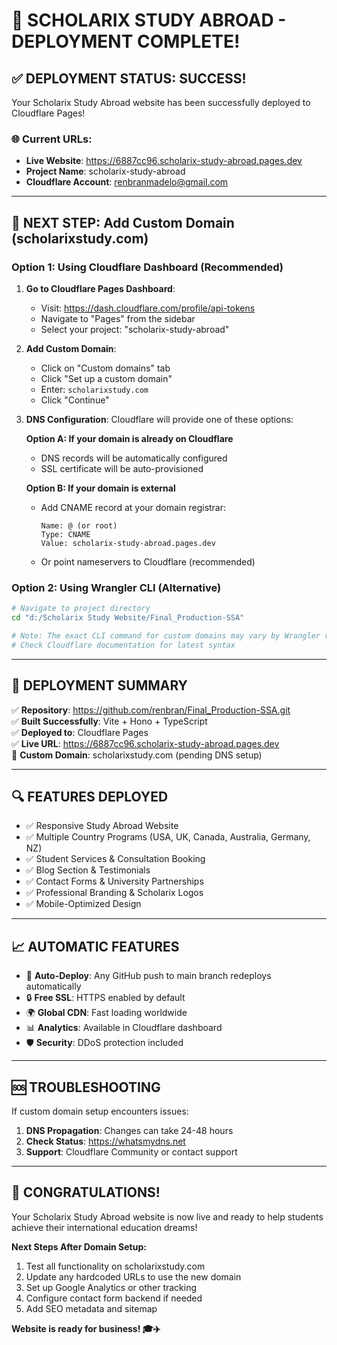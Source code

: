 # 🚀 SCHOLARIX STUDY ABROAD - DEPLOYMENT COMPLETE!

## ✅ DEPLOYMENT STATUS: SUCCESS!

Your Scholarix Study Abroad website has been successfully deployed to Cloudflare Pages!

### 🌐 **Current URLs:**
- **Live Website**: https://6887cc96.scholarix-study-abroad.pages.dev
- **Project Name**: scholarix-study-abroad
- **Cloudflare Account**: renbranmadelo@gmail.com

---

## 🔧 **NEXT STEP: Add Custom Domain (scholarixstudy.com)**

### Option 1: Using Cloudflare Dashboard (Recommended)

1. **Go to Cloudflare Pages Dashboard**:
   - Visit: https://dash.cloudflare.com/profile/api-tokens
   - Navigate to "Pages" from the sidebar
   - Select your project: "scholarix-study-abroad"

2. **Add Custom Domain**:
   - Click on "Custom domains" tab
   - Click "Set up a custom domain"
   - Enter: `scholarixstudy.com`
   - Click "Continue"

3. **DNS Configuration**:
   Cloudflare will provide one of these options:

   **Option A: If your domain is already on Cloudflare**
   - DNS records will be automatically configured
   - SSL certificate will be auto-provisioned

   **Option B: If your domain is external**
   - Add CNAME record at your domain registrar:
     ```
     Name: @ (or root)
     Type: CNAME
     Value: scholarix-study-abroad.pages.dev
     ```
   - Or point nameservers to Cloudflare (recommended)

### Option 2: Using Wrangler CLI (Alternative)

```bash
# Navigate to project directory
cd "d:/Scholarix Study Website/Final_Production-SSA"

# Note: The exact CLI command for custom domains may vary by Wrangler version
# Check Cloudflare documentation for latest syntax
```

---

## 🎯 **DEPLOYMENT SUMMARY**

✅ **Repository**: https://github.com/renbran/Final_Production-SSA.git  
✅ **Built Successfully**: Vite + Hono + TypeScript  
✅ **Deployed to**: Cloudflare Pages  
✅ **Live URL**: https://6887cc96.scholarix-study-abroad.pages.dev  
🔄 **Custom Domain**: scholarixstudy.com (pending DNS setup)  

---

## 🔍 **FEATURES DEPLOYED**

- ✅ Responsive Study Abroad Website
- ✅ Multiple Country Programs (USA, UK, Canada, Australia, Germany, NZ)
- ✅ Student Services & Consultation Booking
- ✅ Blog Section & Testimonials
- ✅ Contact Forms & University Partnerships
- ✅ Professional Branding & Scholarix Logos
- ✅ Mobile-Optimized Design

---

## 📈 **AUTOMATIC FEATURES**

- 🔄 **Auto-Deploy**: Any GitHub push to main branch redeploys automatically
- 🔒 **Free SSL**: HTTPS enabled by default
- 🌍 **Global CDN**: Fast loading worldwide
- 📊 **Analytics**: Available in Cloudflare dashboard
- 🛡️ **Security**: DDoS protection included

---

## 🆘 **TROUBLESHOOTING**

If custom domain setup encounters issues:

1. **DNS Propagation**: Changes can take 24-48 hours
2. **Check Status**: https://whatsmydns.net
3. **Support**: Cloudflare Community or contact support

---

## 🎉 **CONGRATULATIONS!**

Your Scholarix Study Abroad website is now live and ready to help students achieve their international education dreams!

**Next Steps After Domain Setup:**
1. Test all functionality on scholarixstudy.com
2. Update any hardcoded URLs to use the new domain
3. Set up Google Analytics or other tracking
4. Configure contact form backend if needed
5. Add SEO metadata and sitemap

**Website is ready for business! 🎓✈️**